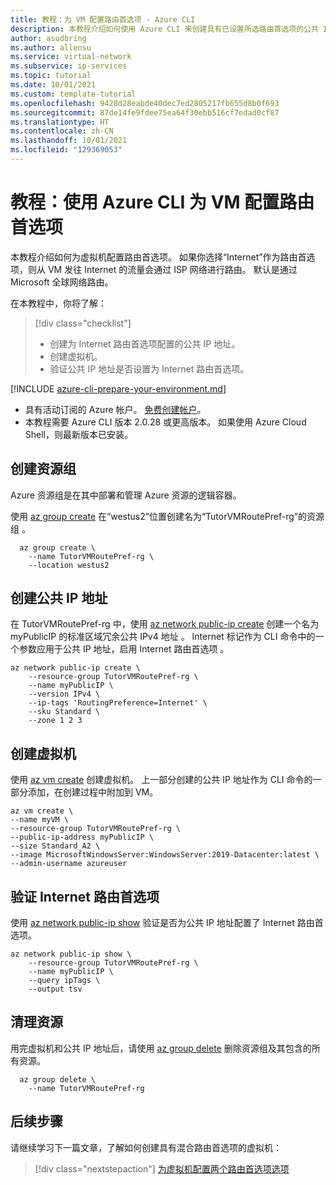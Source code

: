 ```yaml
---
title: 教程：为 VM 配置路由首选项 - Azure CLI
description: 本教程介绍如何使用 Azure CLI 来创建具有已设置所选路由首选项的公共 IP 地址的 VM。
author: asudbring
ms.author: allensu
ms.service: virtual-network
ms.subservice: ip-services
ms.topic: tutorial
ms.date: 10/01/2021
ms.custom: template-tutorial
ms.openlocfilehash: 9428d28eabde40dec7ed2805217fb655d8b0f693
ms.sourcegitcommit: 87de14fe9fdee75ea64f30ebb516cf7edad0cf87
ms.translationtype: HT
ms.contentlocale: zh-CN
ms.lasthandoff: 10/01/2021
ms.locfileid: "129369053"
---
```

# <a name="tutorial-configure-routing-preference-for-a-vm-using-the-azure-cli"></a>教程：使用 Azure CLI 为 VM 配置路由首选项
本教程介绍如何为虚拟机配置路由首选项。 如果你选择“Internet”作为路由首选项，则从 VM 发往 Internet 的流量会通过 ISP 网络进行路由。 默认是通过 Microsoft 全球网络路由。

在本教程中，你将了解：

> [!div class="checklist"]
> * 创建为 Internet 路由首选项配置的公共 IP 地址。
> * 创建虚拟机。
> * 验证公共 IP 地址是否设置为 Internet 路由首选项。

[!INCLUDE [azure-cli-prepare-your-environment.md](../../../includes/azure-cli-prepare-your-environment.md)]

- 具有活动订阅的 Azure 帐户。 [免费创建帐户](https://azure.microsoft.com/free/?WT.mc_id=A261C142F)。
- 本教程需要 Azure CLI 版本 2.0.28 或更高版本。 如果使用 Azure Cloud Shell，则最新版本已安装。

## <a name="create-a-resource-group"></a>创建资源组

Azure 资源组是在其中部署和管理 Azure 资源的逻辑容器。

使用 [az group create](/cli/azure/group#az_group_create) 在“westus2”位置创建名为“TutorVMRoutePref-rg”的资源组 。

```azurecli-interactive
  az group create \
    --name TutorVMRoutePref-rg \
    --location westus2
```

## <a name="create-a-public-ip-address"></a>创建公共 IP 地址

在 TutorVMRoutePref-rg 中，使用 [az network public-ip create](/cli/azure/network/public-ip#az_network_public_ip_create) 创建一个名为 myPublicIP 的标准区域冗余公共 IPv4 地址 。 Internet 标记作为 CLI 命令中的一个参数应用于公共 IP 地址，启用 Internet 路由首选项  。

```azurecli-interactive
az network public-ip create \
    --resource-group TutorVMRoutePref-rg \
    --name myPublicIP \
    --version IPv4 \
    --ip-tags 'RoutingPreference=Internet' \
    --sku Standard \
    --zone 1 2 3
```

## <a name="create-virtual-machine"></a>创建虚拟机

使用 [az vm create](/cli/azure/vm#az_vm_create) 创建虚拟机。 上一部分创建的公共 IP 地址作为 CLI 命令的一部分添加，在创建过程中附加到 VM。

```azurecli-interactive
az vm create \
--name myVM \
--resource-group TutorVMRoutePref-rg \
--public-ip-address myPublicIP \
--size Standard_A2 \
--image MicrosoftWindowsServer:WindowsServer:2019-Datacenter:latest \
--admin-username azureuser
```

## <a name="verify-internet-routing-preference"></a>验证 Internet 路由首选项

使用 [az network public-ip show](/cli/azure/network/public-ip#az_network_public_ip_show) 验证是否为公共 IP 地址配置了 Internet 路由首选项。

```azurecli-interactive
az network public-ip show \
    --resource-group TutorVMRoutePref-rg \
    --name myPublicIP \
    --query ipTags \
    --output tsv
```

## <a name="clean-up-resources"></a>清理资源

用完虚拟机和公共 IP 地址后，请使用 [az group delete](/cli/azure/group#az_group_delete) 删除资源组及其包含的所有资源。

```azurecli-interactive
  az group delete \
    --name TutorVMRoutePref-rg
```

## <a name="next-steps"></a>后续步骤

请继续学习下一篇文章，了解如何创建具有混合路由首选项的虚拟机：
> [!div class="nextstepaction"]
> [为虚拟机配置两个路由首选项选项](routing-preference-mixed-network-adapter-portal.md)

